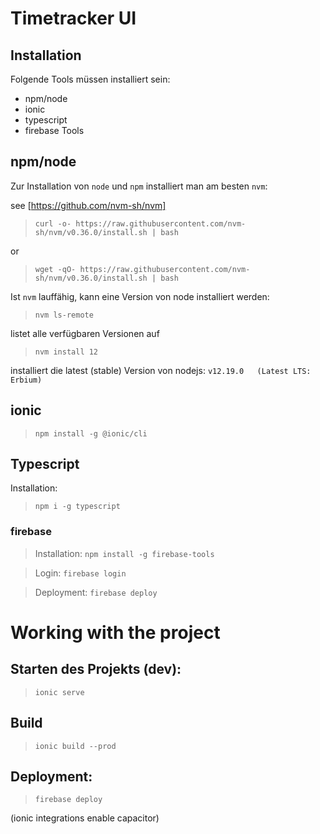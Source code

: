 # Timetracker UI

## Installation
Folgende Tools müssen installiert sein:

* npm/node
* ionic
* typescript
* firebase Tools

## npm/node
Zur Installation von `node` und `npm` installiert man am besten `nvm`:

see [https://github.com/nvm-sh/nvm]
> `curl -o- https://raw.githubusercontent.com/nvm-sh/nvm/v0.36.0/install.sh | bash`

or 

> `wget -qO- https://raw.githubusercontent.com/nvm-sh/nvm/v0.36.0/install.sh | bash`

Ist `nvm` lauffähig, kann eine Version von node installiert werden:
> `nvm ls-remote`

listet alle verfügbaren Versionen auf

> `nvm install 12`

installiert die latest (stable) Version von nodejs: `v12.19.0   (Latest LTS: Erbium)`

## ionic
> `npm install -g @ionic/cli`

## Typescript
Installation:
> `npm i -g typescript`


### firebase
> Installation: `npm install -g firebase-tools`

> Login: `firebase login`

> Deployment: `firebase deploy`

# Working with the project
## Starten des Projekts (dev):
> `ionic serve`

## Build
> `ionic build --prod`

## Deployment:
> `firebase deploy`

(ionic integrations enable capacitor)
